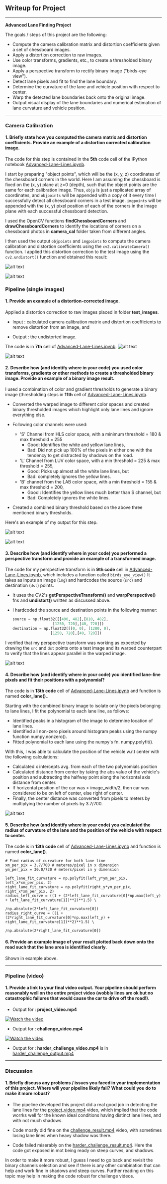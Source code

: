 ## Writeup for Project


---

**Advanced Lane Finding Project**

The goals / steps of this project are the following:

* Compute the camera calibration matrix and distortion coefficients given a set of chessboard images.
* Apply a distortion correction to raw images.
* Use color transforms, gradients, etc., to create a thresholded binary image.
* Apply a perspective transform to rectify binary image ("birds-eye view").
* Detect lane pixels and fit to find the lane boundary.
* Determine the curvature of the lane and vehicle position with respect to center.
* Warp the detected lane boundaries back onto the original image.
* Output visual display of the lane boundaries and numerical estimation of lane curvature and vehicle position.

[//]: # (Image References)

[image1]: output_images/1.camera_cal_Output/calibration17_out.jpg "Undistorted"
[image2]: output_images/1.camera_cal_Output/calibration11_out.jpg "Undistorted"
[image3]: output_images/2.test_images_Output/straight_lines1_out.jpg	"straight_lines1_out"
[image4]: output_images/2.test_images_Output/test1_out.jpg	"test3_out"
[image5]: output_images/4.binary_thresholds_Output/test3_out.jpg	"BinaryThresholded"
[image6]: output_images/4.binary_thresholds_Output/test5_out.jpg	"BinaryThresholded1"
[image7]: output_images/3.birds_eye_view_Output/test5_out.jpg	"Bird's eye view"
[image8]: output_images/5.color_lanes_Output/test5_out.jpg	"colour view"

[image2]: ./test_images/test1.jpg "Road Transformed"
[image3]: ./examples/binary_combo_example.jpg "Binary Example"
[image4]: ./examples/warped_straight_lines.jpg "Warp Example"
[image5]: ./examples/color_fit_lines.jpg "Fit Visual"
[image6]: ./examples/example_output.jpg "Output"
[video1]: ./project_video.mp4 "Video"

---

### Camera Calibration

#### 1. Briefly state how you computed the camera matrix and distortion coefficients. Provide an example of a distortion corrected calibration image.

The code for this step is contained in the **5th** code cell of the IPython notebook [Advanced-Lane-Lines.ipynb](Advanced-Lane-Lines.ipynb).

I start by preparing "object points", which will be the (x, y, z) coordinates of the chessboard corners in the world. Here I am assuming the chessboard is fixed on the (x, y) plane at z=0 (depth), such that the object points are the same for each calibration image.  Thus, `objp` is just a replicated array of coordinates, and `objpoints` will be appended with a copy of it every time I successfully detect all chessboard corners in a test image.  `imgpoints` will be appended with the (x, y) pixel position of each of the corners in the image plane with each successful chessboard detection.  

I used the OpenCV functions **findChessboardCorners** and **drawChessboardCorners** to identify the locations of corners on a chessboard photos in **camera_cal** folder taken from different angles.

I then used the output `objpoints` and `imgpoints` to compute the camera calibration and distortion coefficients using the `cv2.calibrateCamera()` function.  I applied this distortion correction to the test image using the `cv2.undistort()` function and obtained this result:

![alt text][image1]

![alt text][image2]

### Pipeline (single images)

#### 1. Provide an example of a distortion-corrected image.

Applied a distortion correction to raw images placed in folder **test_images**.

- Input : calculated camera calibration matrix and distortion coefficients to remove distortion from an image, and

- Output : the undistorted image.

The code is in **7th** cell of [Advanced-Lane-Lines.ipynb](Advanced-Lane-Lines.ipynb).
![alt text][image3]

![alt text][image4]

#### 2. Describe how (and identify where in your code) you used color transforms, gradients or other methods to create a thresholded binary image.  Provide an example of a binary image result.

I used a combination of color and gradient thresholds to generate a binary image (thresholding steps in **11th** cell of [Advanced-Lane-Lines.ipynb](Advanced-Lane-Lines.ipynb).  

  - Converted the warped image to different color spaces and created binary thresholded images which highlight only lane lines and ignore everything else.
  - Following color channels were used:
    - 'S' Channel from HLS color space, with a minimum threshold = 180 & max threshold = 255
       - Good: Identifies the white and yellow lane lines,
       - Bad: Did not pick up 100% of the pixels in either one with the tendency to get distracted by shadows on the road.
    - 'L' Channel from LUV color space, with a min threshold = 225 & max threshold = 255,
       - Good: Picks up almost all the white lane lines, but
       - Bad: completely ignores the yellow lines.
    - 'B' channel from the LAB color space, with a min threshold = 155 & max threshold = 200,
       - Good : Identifies the yellow lines much better than S channel, but
       - Bad: Completely ignores the white lines.

   - Created a combined binary threshold based on the above three mentioned binary thresholds.

Here's an example of my output for this step.

![alt text][image5]

![alt text][image6]

#### 3. Describe how (and identify where in your code) you performed a perspective transform and provide an example of a transformed image.

The code for my perspective transform is in **9th code** cell in  [Advanced-Lane-Lines.ipynb](Advanced-Lane-Lines.ipynb), which includes a function called `birds_eye_view()` It takes as inputs an image (`img`) and hardcodes the source (`src`) and destination (`dst`) points.  
- It uses the CV2's **getPerspectiveTransform()** and **warpPerspective()** fns and **undistort()** written as discussed above.
- I hardcoded the source and destination points in the following manner:

    ```python
    source = np.float32([[490, 482],[810, 482],
                      [1250, 720],[40, 720]])
    destination = np.float32([[0, 0], [1280, 0],
                     [1250, 720],[40, 720]])
    ```

I verified that my perspective transform was working as expected by drawing the `src` and `dst` points onto a test image and its warped counterpart to verify that the lines appear parallel in the warped image.

![alt text][image7]

#### 4. Describe how (and identify where in your code) you identified lane-line pixels and fit their positions with a polynomial?

The code is in **13th code** cell of [Advanced-Lane-Lines.ipynb](Advanced-Lane-Lines.ipynb) and function is named **color_lane()**..

Starting with the combined binary image to isolate only the pixels belonging to lane lines, I fit the polynomial to each lane line, as follows:

- Identified peaks in a histogram of the image to determine location of lane lines.
- Identified all non-zero pixels around histogram peaks using the numpy function numpy.nonzero().
- Fitted polynomial to each lane using the numpy's fn. numpy.polyfit().

With this, I was able to calculate the position of the vehicle w.r.t center with the following calculations:

- Calculated x intercepts avg. from each of the two polynomials position
- Calculated distance from center by taking the abs value of the vehicle's position and subtracting the halfway point along the horizontal axis distance from center.
- If horizontal position of the car was > image_width/2, then car was considered to be on left of center, else right of center.
- Finally, the center distance was converted from pixels to meters by multiplying the number of pixels by 3.7/700.

![alt text][image8]

#### 5. Describe how (and identify where in your code) you calculated the radius of curvature of the lane and the position of the vehicle with respect to center.

The code is in **13th code** cell of [Advanced-Lane-Lines.ipynb](Advanced-Lane-Lines.ipynb) and function is named **color_lane()**.

```
# Find radius of curvature for both lane line
xm_per_pix = 3.7/700 # meteres/pixel in x dimension
ym_per_pix = 30.0/720 # meters/pixel in y dimension

left_lane_fit_curvature = np.polyfit(left_y*ym_per_pix, left_x*xm_per_pix, 2)
right_lane_fit_curvature = np.polyfit(right_y*ym_per_pix, right_x*xm_per_pix, 2)
radius_left_curve = ((1 + (2*left_lane_fit_curvature[0]*np.max(left_y) + left_lane_fit_curvature[1])**2)**1.5) \
                             /np.absolute(2*left_lane_fit_curvature[0])
radius_right_curve = ((1 + (2*right_lane_fit_curvature[0]*np.max(left_y) + right_lane_fit_curvature[1])**2)**1.5) \
                                /np.absolute(2*right_lane_fit_curvature[0])
```

#### 6. Provide an example image of your result plotted back down onto the road such that the lane area is identified clearly.

Shown in example above.

---

### Pipeline (video)

#### 1. Provide a link to your final video output.  Your pipeline should perform reasonably well on the entire project video (wobbly lines are ok but no catastrophic failures that would cause the car to drive off the road!).

- Output for : **project_video.mp4**


[![Watch the video](output_images/project_video_output_sample_img.png )](https://youtu.be/IXanFQSjAGU)

- Output for : **challenge_video.mp4**

[![Watch the video](output_images/challenge_video_ouput_sample_img.png )](https://youtu.be/Axt0_GvmV7g)

- Output for : **harder_challenge_video.mp4** is in [harder_challenge_output.mp4](output_videos/harder_challenge_output.mp4)

---

### Discussion

#### 1. Briefly discuss any problems / issues you faced in your implementation of this project.  Where will your pipeline likely fail?  What could you do to make it more robust?

- The pipeline developed this project did a real good job in detecting the lane lines for the  [project_video.mp4](project_video.mp4) video, which implied that the code worrks well for the known ideal conditions having distinct lane lines, and with not much shadows.

- Code mostly did fine on the [challenge_result.mp4](challenge_result.mp4) video, with sometimes losing lane lines when heavy shadow was there.

- Code failed miserably on the [harder_challenge_result.mp4](harder_challenge_result.mp4). Here the code got exposed in mot being ready on steep curves, and shadows.

In order to make it more robust, I guess I need to go back and revisit the binary channels selection and see if there is any other combination that can help and work fine in shadows and steep curves. Further reading on this topic may help in making the code robust for challenge videos.
